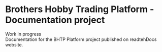 # Brothers Hobby Trading Platform - Documentation project
Work in progress  
Documentation for the BHTP Platform project published on readtehDocs website.

